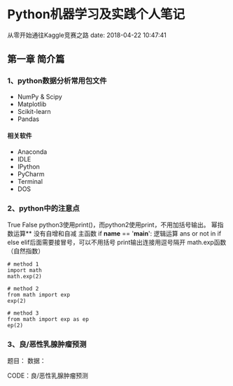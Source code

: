 # Python机器学习及实践个人笔记           
从零开始通往Kaggle竞赛之路
date: 2018-04-22 10:47:41  

## 第一章 简介篇
### 1、python数据分析常用包文件
- NumPy & Scipy
- Matplotlib
- Scikit-learn
- Pandas

#### 相关软件
- Anaconda
- IDLE
- IPython
- PyCharm
- Terminal
- DOS

### 2、python中的注意点
True  False
python3使用print()，而python2使用print，不用加括号输出。
幂指数运算**
没有自增和自减
主函数 if __name__ == '__main__':
逻辑运算 ans or not in
if else elif后面需要接冒号，可以不用括号
print输出连接用逗号隔开
math.exp函数（自然指数）
```
# method 1
import math
math.exp(2)

# method 2
from math import exp
exp(2)

# method 3
from math import exp as ep
ep(2)
```

### 3、良/恶性乳腺肿瘤预测
题目：
数据：

CODE：良/恶性乳腺肿瘤预测
